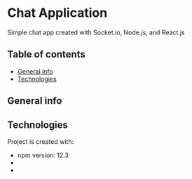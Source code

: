 # Chat Application
Simple chat app created with Socket.io, Node.js, and React.js

## Table of contents
* [General info](#general-info)
* [Technologies](#technologies)

## General info

	
## Technologies
Project is created with:
* npm version: 12.3
* 
*
